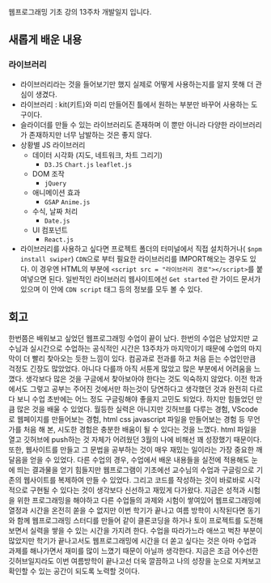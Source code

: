 웹프로그래밍 기초 강의 13주차 개발일지 입니다.


       
## 새롭게 배운 내용

  ### 라이브러리
  - 라이브러리라는 것을 들어보기만 했지 실제로 어떻게 사용하는지를 알지 못해 더 관심이 생겼다. 
  - 라이브러리 : kit(키트)와 미리 만들어진 틀에서 원하는 부분만 바꾸어 사용하는 도구이다. 
  - 슬라이더를 만들 수 있는 라이브러리도 존재하며 이 뿐만 아니라 다양한 라이브러리가 존재하지만 너무 남발하는 것은 좋지 않다. 
  - 상황별 JS 라이브러리
    - 데이터 시각화 (지도, 네트워크, 차트 그리기) 
      - `D3.JS` `Chart.js` `leaflet.js` 
    - DOM 조작 
      - `jQuery`
    - 애니메이션 효과 
      - `GSAP` `Anime.js` 
    - 수식, 날짜 처리
      - `Date.js`
    - UI 컴포넌트
      - `React.js` 
   - 라이브러리를 사용하고 싶다면 프로젝트 폴더의 터미널에서 직접 설치하거나( `$npm install swiper`) 
     `CDN`으로 부터 필요한 라이브러리를 IMPORT해오는 경우도 있다. 이 경우엔 HTML의 <HEAD>부분에 `<script src = "라이브러리 경로"></script>`를 붙여넣으면 된다. 일반적인 라이브러리 웹사이트에선 `Get started` 란 가이드 문서가 있으며 이 안에 `CDN script` 태그 등의 정보를 모두 볼 수 있다. 
  

## 회고 
   
   한번쯤은 배워보고 싶었던 웹프로그래밍 수업이 끝이 났다. 한번의 수업은 남았지만 교수님과 실시간으로 수업하는 공식적인 시간은 13주차가 마지막이기 때문에 수업의 마지막이 더 빨리 찾아오는 듯한 느낌이 있다. 
   컴공과로 전과를 하고 처음 듣는 수업인만큼 걱정도 긴장도 많았었다. 아니다 다를까 아직 서툰게 많았고 많은 부분에서 어려움을 느꼈다. 생각보다 많은 것을 구글에서 찾아보아야 한다는 것도 익숙하지 않았다. 이전 학과에서도 그렇고 공부는 주어진 것에서만 하는것이 당연하다고 생각했던 것과 완전히 다르다 보니 수업 초반에는 어느 정도 구글링해야 좋을지 고민도 되었다. 
   하지만 힘들었던 만큼 많은 것을 배울 수 있었다. 월등한 실력은 아니지만 깃허브를 다루는 경험, VScode로 웹페이지를 만들어보는 경험, html css javascript 파일을 만들어보는 경험 등 무언가를 처음 해 본, 시도한 경험은 충분한 배움이 될 수 있다는 것을 느꼈다. html 파일을 열고 깃허브에 push하는 것 자체가 어려웠던 3월의 나에 비해선 꽤 성장했기 때문이다. 
    또한, 웹사이트를 만들고 그 문법을 공부하는 것이 매우 재밌는 일이라는 가장 중요한 깨달음을 얻을 수 있었다. 다른 수업의 경우, 수업에서 배운 내용들을 실전에 적용해도 눈에 띄는 결과물을 얻기 힘들지만 웹프로그램이 기초에선 교수님의 수업과 구글링으로 기존의 웹사이트를 복제하여 만들 수 있었다. 그리고 코드를 작성하는 것이 바로바로 시각적으로 구현될 수 있다는 것이 생각보다 신선하고 재밌게 다가왔다. 
    지금은 성적과 시험을 위한 프로그래밍을 해야하고 다른 수업들의 과제와 시험이 쌓여있어 웹프로그래밍에 열정과 시간을 온전히 쏟을 수 없지만 이번 학기가 끝나고 여름 방학이 시작된다면 동기와 함께 웹프로그래밍 스터디를 만들어 같이 클론코딩을 하거나 토이 프로젝트를 도전해보면서 실력을 쌓을 수 있는 시간을 가지려 한다. 수업을 따라가느라 애쓰고 벅찬 부분이 많았지만 학기가 끝나고서도 웹프로그래밍에 시간을 더 쏟고 싶다는 것은 아마 수업과 과제를  해나가면서 재미를 많이 느꼈기 때문이 아닐까 생각한다. 지금은 조금 어수선한 깃허브일지라도 이번 여름방학이 끝나고선 더욱 깔끔하고 나의 성장을 눈으로 지켜보고 확인할 수 있는 공간이 되도록 노력할 것이다. 

